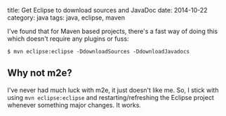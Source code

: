 title: Get Eclipse to download sources and JavaDoc
date: 2014-10-22
category: java
tags: java, eclipse, maven

I've found that for Maven based projects, there's a fast way of doing
this which doesn't require any plugins or fuss:

```
$ mvn eclipse:eclipse -DdownloadSources -DdownloadJavadocs
```

## Why not m2e?
I've never had much luck with m2e, it just doesn't like me. So, I
stick with using ```mvn eclipse:eclipse``` and restarting/refreshing
the Eclipse project whenever something major changes. It works.

